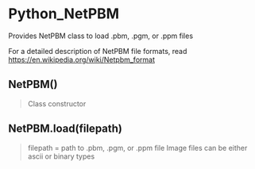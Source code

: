 # Python_NetPBM
Provides NetPBM class to load .pbm, .pgm, or .ppm files

For a detailed description of NetPBM file formats, read https://en.wikipedia.org/wiki/Netpbm_format

## NetPBM()
> Class constructor

## NetPBM.load(filepath)
> filepath = path to .pbm, .pgm, or .ppm file
Image files can be either ascii or binary types


